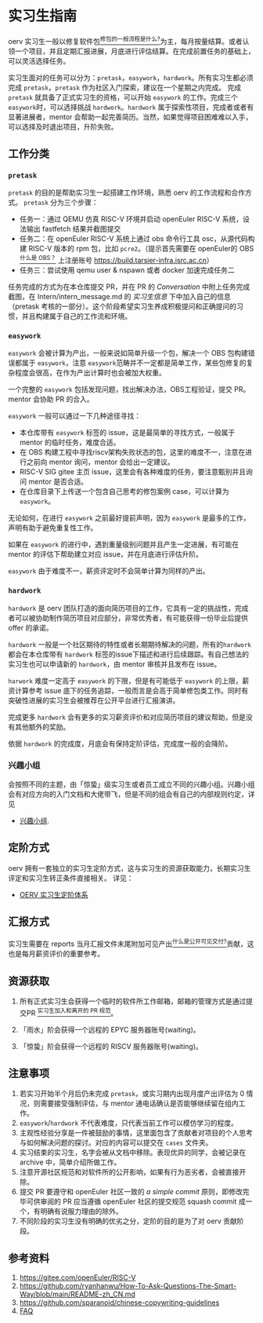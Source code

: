 # 实习生指南

oerv 实习生一般以修复软件包[<sup>修包的一般流程是什么?</sup>](./FAQ.md#修包的一般流程是什么)为主，每月按量结算。或者认领一个项目，并且定期汇报进展，月底进行评估结算。在完成前置任务的基础上，可以灵活选择任务。

实习生面对的任务可以分为：`pretask`，`easywork`，`hardwork`。所有实习生都必须完成 `pretask`，`pretask` 作为社区入门探索，建议在一个星期之内完成。 完成 `pretask` 就具备了正式实习生的资格，可以开始 `easywork` 的工作。完成三个 `easywork`时，可以选择挑战 `hardwork`。`hardwork` 属于探索性项目，完成者或者有显著进展者，mentor 会帮助一起完善简历。当然，如果觉得项目困难难以入手，可以选择及时退出项目，升阶失败。

## 工作分类

### `pretask`

`pretask` 的目的是帮助实习生一起搭建工作环境，熟悉 oerv 的工作流程和合作方式。 `pretask` 分为三个步骤：

- 任务一：通过 QEMU 仿真 RISC-V 环境并启动 openEuler RISC-V 系统，设法输出 fastfetch 结果并截图提交
- 任务二：在 openEuler RISC-V 系统上通过 obs 命令行工具 osc，从源代码构建 RISC-V 版本的 rpm 包，比如 `pcre2`。（提示首先需要在 openEuler的 OBS[<sup>什么是 OBS？</sup>](./FAQ.md#什么是-obs) 上注册账号 <https://build.tarsier-infra.isrc.ac.cn>）
- 任务三：尝试使用 qemu user & nspawn 或者 docker 加速完成任务二

任务完成的方式为在本仓库提交 PR，并在 PR 的 *Conversation* 中附上任务完成截图，在 Intern/intern_message.md 的 *实习生信息* 下中加入自己的信息（pretask 考核的一部分）。这个阶段希望实习生养成积极提问和正确提问的习惯，并且构建属于自己的工作流和环境。

### `easywork`

`easywork` 会被计算为产出，一般来说如简单升级一个包，解决一个 OBS 包构建错误都属于 `easywork`，注意 `easywork`范畴并不一定都是简单工作，某些包修复的复杂程度会很高，在作为产出计算时也会被加大权重。

一个完整的 `easywork` 包括发现问题，找出解决办法，OBS工程验证，提交 PR。 mentor 会协助 PR 的合入。

`easywork` 一般可以通过一下几种途径寻找：

- 本仓库带有 `easywork` 标签的 issue，这是最简单的寻找方式，一般属于 mentor 的临时任务，难度合适。
- 在 OBS 构建工程中寻找riscv架构失败状态的包，这里的难度不一，注意在进行之前向 mentor 询问，mentor 会给出一定建议。
- RISC-V SIG gitee 主页 issue，这里会有各种难度的任务，要注意甄别并且询问 mentor 是否合适。
- 在仓库目录下上传送一个包含自己思考的修包案例 case，可以计算为 `easywork`。

无论如何，在进行 `easywork` 之前最好提前声明，因为 `easywork` 是最多的工作，声明有助于避免重复性工作。

如果在 `easywork` 的进行中，遇到重量级别问题并且产生一定进展，有可能在 mentor 的评估下帮助建立对应 issue，并在月底进行评估升阶。

`easywork` 由于难度不一，薪资评定时不会简单计算为同样的产出。

### `hardwork`

`hardwork` 是 oerv 团队打造的面向简历项目的工作，它具有一定的挑战性，完成者可以被协助制作简历项目对应部分，非常优秀者，有可能获得一份毕业后提供 offer 的承诺。

`hardwork` 一般是一个社区期待的特性或者长期期待解决的问题，所有的`hardwork` 都会在本仓库带有 `hardwork` 标签的issue下描述和进行后续跟踪。有自己想法的实习生也可以申请新的 `hardwork`，由 mentor 审核并且发布在 issue。

`harwork` 难度一定高于 `easywork` 的下限，但是有可能低于 `easywork` 的上限，薪资计算参考 issue 底下的任务追踪，一般而言是会高于简单修包类工作。同时有突破性进展的实习生会被推荐在公开平台进行汇报演讲。

完成更多 `hardwork` 会有更多的实习薪资评价和对应简历项目的建议帮助，但是没有其他额外的奖励。

依据 `hardwork` 的完成度，月底会有保持定阶评估，完成度一般的会降阶。

### 兴趣小组

会按照不同的主题，由「惊蛰」级实习生或者员工成立不同的兴趣小组。兴趣小组会有对应方向的入门文档和大佬带飞，但是不同的组会有自己的内部规则约定，详见

- [兴趣小组](https://github.com/openeuler-riscv/oerv-admin/groups.md).

## 定阶方式

oerv 拥有一套独立的实习生定阶方式，这与实习生的资源获取能力，长期实习生评定和实习生转正条件直接相关。
详见：

- [OERV 实习生定阶体系](./intern_stage.md)

## 汇报方式

实习生需要在 reports 当月汇报文件末尾附加可见产出[<sup>什么是公开可见交付?</sup>](./FAQ.md#什么是公开可见交付)贡献，这也是每月薪资评价的重要参考。

## 资源获取

1. 所有正式实习生会获得一个临时的软件所工作邮箱，邮箱的管理方式是通过提交PR [<sup>实习生加入和离开的 PR 规范</sup>](./Intern-Transition.md)。

2. 「雨水」阶会获得一个远程的 EPYC 服务器账号(waiting)。

3. 「惊蛰」阶会获得一个远程的 RISCV 服务器账号(waiting)。

## 注意事项

1. 若实习开始半个月后仍未完成 `pretask`，或实习期内出现月度产出评估为 0 情况，则需要接受强制评估，与 mentor 通电话确认是否能够继续留在组内工作。
2. `easywork`/`hardwork` 不代表难度，只代表当前工作可以模仿学习的程度。
3. 主观性经验分享是一件被鼓励的事情，这里面包含了贡献者对项目的个人思考与如何解决问题的探讨。对应的内容可以提交在 `cases` 文件夹。
3. 实习结束的实习生，名字会被从文档中移除。表现优异的同学，会被记录在 archive 中，简单介绍所做工作。
4. 注意开源社区规范和对软件所的公开影响，如果有行为恶劣者，会被直接开除。
5. 提交 PR 要遵守和 openEuler 社区一致的 *a simple commit* 原则，即修改完毕可供审阅的 PR 应当遵循 openEuler 社区的提交规范 squash commit 成一个，有明确有说服力理由的除外。
6. 不同阶段的实习生没有明确的优劣之分，定阶的目的是为了对 oerv 贡献阶段。

## 参考资料

1. <https://gitee.com/openEuler/RISC-V>
2. <https://github.com/ryanhanwu/How-To-Ask-Questions-The-Smart-Way/blob/main/README-zh_CN.md>
3. <https://github.com/sparanoid/chinese-copywriting-guidelines>
4. [FAQ](./FAQ.md)
